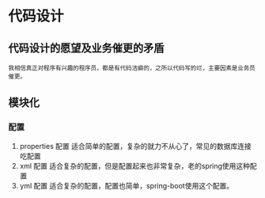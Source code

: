 # 代码设计
## 代码设计的愿望及业务催更的矛盾
```
我相信真正对程序有兴趣的程序员，都是有代码洁癖的，之所以代码写的烂，主要因素是业务员催更。
```
## 模块化
### 配置
1. properties 配置
适合简单的配置，复杂的就力不从心了，常见的数据库连接吃配置
2. xml 配置
适合复杂的配置，但是配置起来也非常复杂，老的spring使用这种配置
3. yml 配置
适合复杂的配置，配置也简单，spring-boot使用这个配置。
